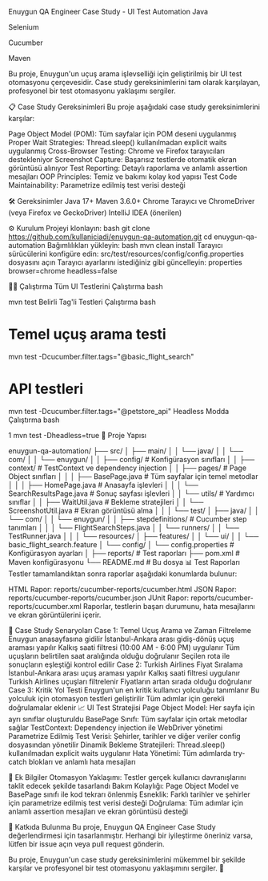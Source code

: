 Enuygun QA Engineer Case Study - UI Test Automation
Java

Selenium

Cucumber

Maven

Bu proje, Enuygun'un uçuş arama işlevselliği için geliştirilmiş bir UI test otomasyonu çerçevesidir. Case study gereksinimlerini tam olarak karşılayan, profesyonel bir test otomasyonu yaklaşımı sergiler.

📋 Case Study Gereksinimleri
Bu proje aşağıdaki case study gereksinimlerini karşılar:

Page Object Model (POM): Tüm sayfalar için POM deseni uygulanmış
Proper Wait Strategies: Thread.sleep() kullanılmadan explicit waits uygulanmış
Cross-Browser Testing: Chrome ve Firefox tarayıcıları destekleniyor
Screenshot Capture: Başarısız testlerde otomatik ekran görüntüsü alınıyor
Test Reporting: Detaylı raporlama ve anlamlı assertion mesajları
OOP Principles: Temiz ve bakımı kolay kod yapısı
Test Code Maintainability: Parametrize edilmiş test verisi desteği

🛠️ Gereksinimler
Java 17+
Maven 3.6.0+
Chrome Tarayıcı ve ChromeDriver (veya Firefox ve GeckoDriver)
IntelliJ IDEA (önerilen)

⚙️ Kurulum
Projeyi klonlayın:
bash
git clone https://github.com/kullaniciadi/enuygun-qa-automation.git
cd enuygun-qa-automation
Bağımlılıkları yükleyin:
bash
mvn clean install
Tarayıcı sürücülerini konfigüre edin:
src/test/resources/config/config.properties dosyasını açın
Tarayıcı ayarlarını istediğiniz gibi güncelleyin:
properties
browser=chrome
headless=false

🏃‍♂️ Çalıştırma
Tüm UI Testlerini Çalıştırma
bash

mvn test
Belirli Tag'li Testleri Çalıştırma
bash

# Temel uçuş arama testi
mvn test -Dcucumber.filter.tags="@basic_flight_search"

# API testleri
mvn test -Dcucumber.filter.tags="@petstore_api"
Headless Modda Çalıştırma
bash


1
mvn test -Dheadless=true
📂 Proje Yapısı

enuygun-qa-automation/
├── src/
│   ├── main/
│   │   └── java/
│   │       └── com/
│   │           └── enuygun/
│   │               ├── config/            # Konfigürasyon sınıfları
│   │               ├── context/           # TestContext ve dependency injection
│   │               ├── pages/             # Page Object sınıfları
│   │               │   ├── BasePage.java  # Tüm sayfalar için temel metodlar
│   │               │   ├── HomePage.java  # Anasayfa işlevleri
│   │               │   └── SearchResultsPage.java # Sonuç sayfası işlevleri
│   │               └── utils/             # Yardımcı sınıflar
│   │                   ├── WaitUtil.java  # Bekleme stratejileri
│   │                   └── ScreenshotUtil.java # Ekran görüntüsü alma
│   │
│   └── test/
│       ├── java/
│       │   └── com/
│       │       └── enuygun/
│       │           ├── stepdefinitions/   # Cucumber step tanımları
│       │           │   └── FlightSearchSteps.java
│       │           └── runners/
│       │               └── TestRunner.java
│       │
│       └── resources/
│           ├── features/
│           │   └── ui/
│           │       └── basic_flight_search.feature
│           └── config/
│               └── config.properties      # Konfigürasyon ayarları
│
├── reports/                               # Test raporları
├── pom.xml                                # Maven konfigürasyonu
└── README.md                              # Bu dosya
📊 Test Raporları
Testler tamamlandıktan sonra raporlar aşağıdaki konumlarda bulunur:

HTML Rapor: reports/cucumber-reports/cucumber.html
JSON Rapor: reports/cucumber-reports/cucumber.json
JUnit Rapor: reports/cucumber-reports/cucumber.xml
Raporlar, testlerin başarı durumunu, hata mesajlarını ve ekran görüntülerini içerir.

🧪 Case Study Senaryoları
Case 1: Temel Uçuş Arama ve Zaman Filtreleme
Enuygun anasayfasına gidilir
İstanbul-Ankara arası gidiş-dönüş uçuş araması yapılır
Kalkış saati filtresi (10:00 AM - 6:00 PM) uygulanır
Tüm uçuşların belirtilen saat aralığında olduğu doğrulanır
Seçilen rota ile sonuçların eşleştiği kontrol edilir
Case 2: Turkish Airlines Fiyat Sıralama
İstanbul-Ankara arası uçuş araması yapılır
Kalkış saati filtresi uygulanır
Turkish Airlines uçuşları filtrelenir
Fiyatların artan sırada olduğu doğrulanır
Case 3: Kritik Yol Testi
Enuygun'un en kritik kullanıcı yolculuğu tanımlanır
Bu yolculuk için otomasyon testleri geliştirilir
Tüm adımlar için gerekli doğrulamalar eklenir
📈 UI Test Stratejisi
Page Object Model: Her sayfa için ayrı sınıflar oluşturuldu
BasePage Sınıfı: Tüm sayfalar için ortak metodlar sağlar
TestContext: Dependency injection ile WebDriver yönetimi
Parametrize Edilmiş Test Verisi: Şehirler, tarihler ve diğer veriler config dosyasından yönetilir
Dinamik Bekleme Stratejileri: Thread.sleep() kullanılmadan explicit waits uygulanır
Hata Yönetimi: Tüm adımlarda try-catch blokları ve anlamlı hata mesajları

📝 Ek Bilgiler
Otomasyon Yaklaşımı: Testler gerçek kullanıcı davranışlarını taklit edecek şekilde tasarlandı
Bakım Kolaylığı: Page Object Model ve BasePage sınıfı ile kod tekrarı önlenmiş
Esneklik: Farklı tarihler ve şehirler için parametrize edilmiş test verisi desteği
Doğrulama: Tüm adımlar için anlamlı assertion mesajları ve ekran görüntüsü desteği

🤝 Katkıda Bulunma
Bu proje, Enuygun QA Engineer Case Study değerlendirmesi için tasarlanmıştır. Herhangi bir iyileştirme öneriniz varsa, lütfen bir issue açın veya pull request gönderin.

Bu proje, Enuygun'un case study gereksinimlerini mükemmel bir şekilde karşılar ve profesyonel bir test otomasyonu yaklaşımını sergiler. 🚀
